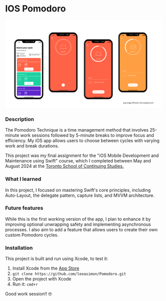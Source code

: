 # IOS Pomodoro

![Pomodoro presentation image](presentation/presentation.png)


### Description
The Pomodoro Technique is a time management method that involves 25-minute work sessions followed by 5-minute breaks to improve focus and efficiency. My iOS app allows users to choose between cycles with varying work and break durations.

This project was my final assignment for the "iOS Mobile Development and Maintenance using Swift" course, which I completed between May and August 2024 at the [Toronto School of Continuing Studies.](https://learn.utoronto.ca/)


### What I learned
In this project, I focused on mastering Swift's core principles, including Auto-Layout, the delegate pattern, capture lists, and MVVM architecture.

### Future features
While this is the first working version of the app, I plan to enhance it by improving optional unwrapping safety and implementing asynchronous processes. I also aim to add a feature that allows users to create their own custom Pomodoro cycles.


### Installation

This project is built and run using Xcode, to test it:
1. Install Xcode from the [App Store](https://developer.apple.com/download/)
2. ```git clone https://github.com/leoasimon/Pomodoro.git```
3. Open the project with Xcode
4. Run it: `cmd+r`

Good work session!! 🤓